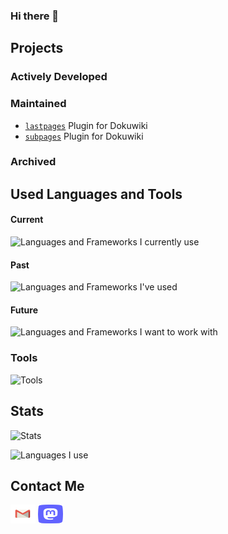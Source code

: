 ### Hi there 👋

<!-- 
## About Me
 - Linux and FOSS enthusiast
-->

## Projects

### Actively Developed

### Maintained

 - [`lastpages`](https://github.com/ml17950/dokuwiki-plugin-lastpages) Plugin for Dokuwiki
 - [`subpages`](https://github.com/ml17950/dokuwiki-plugin-subpages) Plugin for Dokuwiki

### Archived

## Used Languages and Tools

#### Current
![Languages and Frameworks I currently use](https://skillicons.dev/icons?i=html,css,js,php,arduino)

#### Past
![Languages and Frameworks I've used](https://skillicons.dev/icons?i=dotnet,c,cpp,lua,pascal,basic)

#### Future
![Languages and Frameworks I want to work with](https://skillicons.dev/icons?i=go,py)

### Tools
![Tools](https://skillicons.dev/icons?i=arduino,vscode,git,github,bash,docker,linux,npp,subversion)

## Stats

![Stats](https://github-readme-stats.vercel.app/api?username=ml17950)

![Languages I use](https://github-readme-stats.vercel.app/api/top-langs?username=ml17950&layout=compact)

## Contact Me

<p align="left">
<a href="mailto:ml17950@gmail.com" target="blank"><img align="center" src="./assets/mail.svg" alt="" height="30" width="40" /></a>
<!-- <a href="https://github.com/ml17950/ml17950/issues/new" target="blank"><img align="center" src="./assets/github.svg" alt="" height="30" width="40" /></a> -->
<!-- <a href="https://t.me/username" target="blank"><img align="center" src="./assets/telegram.svg" alt="" height="30" width="40" /></a> -->
<!-- <a href="https://matrix.to/#/@username:matrix.org" target="blank"><img align="center" src="./assets/matrix.svg" alt="" height="30" width="40" /></a> -->
<a rel="me" href="https://mastodontech.de/@mlnf" target="blank"><img align="center" src="./assets/mastodon.svg" alt="" height="30" width="40" /></a>
</p>

